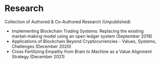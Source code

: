 # Research
Collection of Authored &amp; Co-Authored Research (Unpublished)

- Implementing Blockchain Trading Systems: Replacing the existing market-making model using an open ledger system (September 2018)
- Applications of Blockchain Beyond Cryptocurrencies - Values, Systems, Challenges (December 2020)
- Cross Fertilizing Empathy from Brain to Machine as a Value Alignment Strategy (December 2021)
